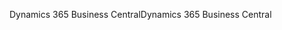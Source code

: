 <span data-ttu-id="43770-101">Dynamics 365 Business Central</span><span class="sxs-lookup"><span data-stu-id="43770-101">Dynamics 365 Business Central</span></span>
